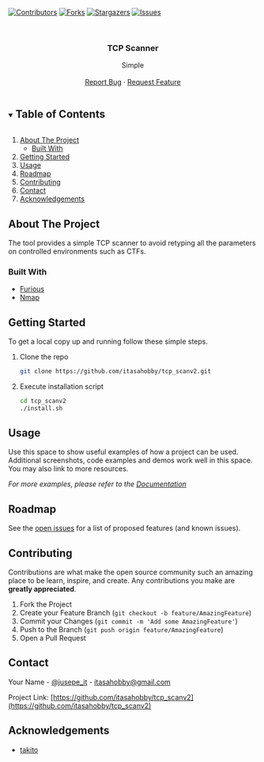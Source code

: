 [![Contributors][contributors-shield]][contributors-url]
[![Forks][forks-shield]][forks-url]
[![Stargazers][stars-shield]][stars-url]
[![Issues][issues-shield]][issues-url]

<!-- PROJECT LOGO -->
<br />
<p align="center">

  <h3 align="center">TCP Scanner</h3>

  <p align="center">
    Simple 
    <br />
    <br />
    <a href="https://github.com/itasahobby/tcp_scanv2/issues">Report Bug</a>
    ·
    <a href="https://github.com/itasahobby/tcp_scanv2/issues">Request Feature</a>
  </p>
</p>



<!-- TABLE OF CONTENTS -->
<details open="open">
  <summary><h2 style="display: inline-block">Table of Contents</h2></summary>
  <ol>
    <li>
      <a href="#about-the-project">About The Project</a>
      <ul>
        <li><a href="#built-with">Built With</a></li>
      </ul>
    </li>
    <li><a href="#getting-started">Getting Started</a></li>
    <li><a href="#usage">Usage</a></li>
    <li><a href="#roadmap">Roadmap</a></li>
    <li><a href="#contributing">Contributing</a></li>
    <li><a href="#contact">Contact</a></li>
    <li><a href="#acknowledgements">Acknowledgements</a></li>
  </ol>
</details>



<!-- ABOUT THE PROJECT -->
## About The Project

The tool provides a simple TCP scanner to avoid retyping all the parameters on controlled environments such as CTFs.

### Built With

* [Furious](https://github.com/liamg/furious)
* [Nmap](https://github.com/nmap/nmap)


<!-- GETTING STARTED -->
## Getting Started

To get a local copy up and running follow these simple steps.

1. Clone the repo
   ```sh
   git clone https://github.com/itasahobby/tcp_scanv2.git
   ```
2. Execute installation script
   ```sh
   cd tcp_scanv2
   ./install.sh
   ```


<!-- USAGE EXAMPLES -->
## Usage

Use this space to show useful examples of how a project can be used. Additional screenshots, code examples and demos work well in this space. You may also link to more resources.

_For more examples, please refer to the [Documentation](https://example.com)_



<!-- ROADMAP -->
## Roadmap

See the [open issues](https://github.com/itasahobby/tcp_scanv2/issues) for a list of proposed features (and known issues).



<!-- CONTRIBUTING -->
## Contributing

Contributions are what make the open source community such an amazing place to be learn, inspire, and create. Any contributions you make are **greatly appreciated**.

1. Fork the Project
2. Create your Feature Branch (`git checkout -b feature/AmazingFeature`)
3. Commit your Changes (`git commit -m 'Add some AmazingFeature'`)
4. Push to the Branch (`git push origin feature/AmazingFeature`)
5. Open a Pull Request


<!-- CONTACT -->
## Contact

Your Name - [@jusepe_it](https://twitter.com/jusepe_it) - itasahobby@gmail.com

Project Link: [https://github.com/itasahobby/tcp_scanv2](https://github.com/itasahobby/tcp_scanv2)

<!-- ACKNOWLEDGEMENTS -->
## Acknowledgements

* [takito](https://twitter.com/takito1812)


<!-- MARKDOWN LINKS & IMAGES -->
<!-- https://www.markdownguide.org/basic-syntax/#reference-style-links -->
[contributors-shield]: https://img.shields.io/github/contributors/itasahobby/repo.svg?style=for-the-badge
[contributors-url]: https://github.com/itasahobby/repo/graphs/contributors
[forks-shield]: https://img.shields.io/github/forks/itasahobby/repo.svg?style=for-the-badge
[forks-url]: https://github.com/itasahobby/repo/network/members
[stars-shield]: https://img.shields.io/github/stars/itasahobby/repo.svg?style=for-the-badge
[stars-url]: https://github.com/itasahobby/repo/stargazers
[issues-shield]: https://img.shields.io/github/issues/itasahobby/repo.svg?style=for-the-badge
[issues-url]: https://github.com/itasahobby/repo/issues